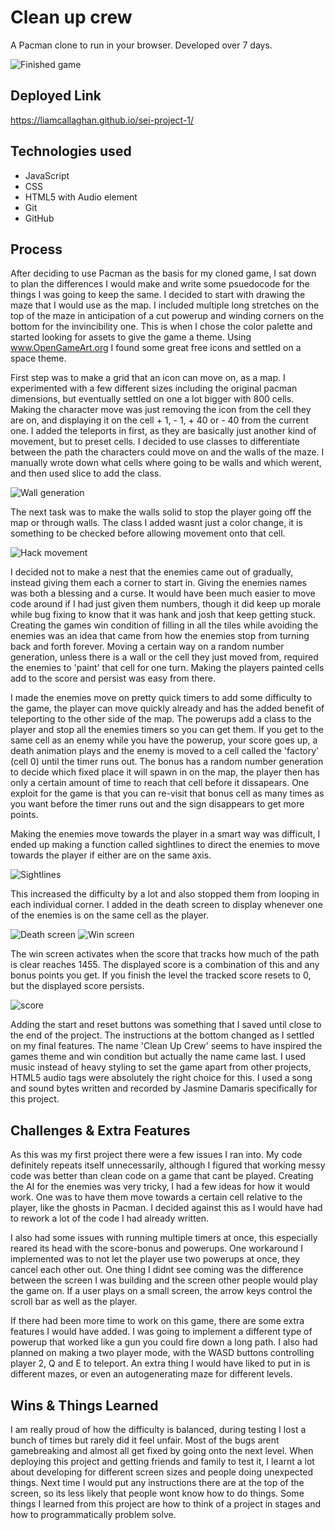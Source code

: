 # Clean up crew

A Pacman clone to run in your browser. Developed over 7 days.

![Finished game](https://i.imgur.com/3Y9BT3P.png)

## Deployed Link

https://liamcallaghan.github.io/sei-project-1/

## Technologies used

- JavaScript
- CSS
- HTML5 with Audio element
- Git
- GitHub

## Process

After deciding to use Pacman as the basis for my cloned game, I sat down to plan the differences I would make and write some psuedocode for the things I was going to keep the same. I decided to start with drawing the maze that I would use as the map. I included multiple long stretches on the top of the maze in anticipation of a cut powerup and winding corners on the bottom for the invincibility one. This is when I chose the color palette and started looking for assets to give the game a theme. Using www.OpenGameArt.org I found some great free icons and settled on a space theme.

First step was to make a grid that an icon can move on, as a map. I experimented with a few different sizes including the original pacman dimensions, but eventually settled on one a lot bigger with 800 cells. Making the character move was just removing the icon from the cell they are on, and displaying it on the cell + 1, - 1, + 40 or - 40 from the current one. I added the teleports in first, as they are basically just another kind of movement, but to preset cells. I decided to use classes to differentiate between the path the characters could move on and the walls of the maze. I manually wrote down what cells where going to be walls and which werent, and then used slice to add the class.

![Wall generation](https://i.imgur.com/vlwNYQ8.png)
<!-- ![Manual cells](https://i.imgur.com/IlqnDMm.jpg) -->

The next task was to make the walls solid to stop the player going off the map or through walls. The class I added wasnt just a color change, it is something to be checked before allowing movement onto that cell.

![Hack movement](https://i.imgur.com/fmM5KcI.png)

I decided not to make a nest that the enemies came out of gradually, instead giving them each a corner to start in. Giving the enemies names was both a blessing and a curse. It would have been much easier to move code around if I had just given them numbers, though it did keep up morale while bug fixing to know that it was hank and josh that keep getting stuck. Creating the games win condition of filling in all the tiles while avoiding the enemies was an idea that came from how the enemies stop from turning back and forth forever. Moving a certain way on a random number generation, unless there is a wall or the cell they just moved from, required the enemies to 'paint' that cell for one turn. Making the players painted cells add to the score and persist was easy from there.

I made the enemies move on pretty quick timers to add some difficulty to the game, the player can move quickly already and has the added benefit of teleporting to the other side of the map. The powerups add a class to the player and stop all the enemies timers so you can get them. If you get to the same cell as an enemy while you have the powerup, your score goes up, a death animation plays and the enemy is moved to a cell called the 'factory' (cell 0) until the timer runs out. The bonus has a random number generation to decide which fixed place it will spawn in on the map, the player then has only a certain amount of time to reach that cell before it dissapears. One exploit for the game is that you can re-visit that bonus cell as many times as you want before the timer runs out and the sign disappears to get more points.

Making the enemies move towards the player in a smart way was difficult, I ended up making a function called sightlines to direct the enemies to move towards the player if either are on the same axis. 

![Sightlines](https://i.imgur.com/RruhHsq.png)

This increased the difficulty by a lot and also stopped them from looping in each individual corner. I added in the death screen to display whenever one of the enemies is on the same cell as the player.

![Death screen](https://i.imgur.com/83J7j4V.png)
![Win screen](https://i.imgur.com/jzUv42C.png)

The win screen activates when the score that tracks how much of the path is clear reaches 1455. The displayed score is a combination of this and any bonus points you get. If you finish the level the tracked score resets to 0, but the displayed score persists.

![score](https://i.imgur.com/CqNEDVs.png)

Adding the start and reset buttons was something that I saved until close to the end of the project. The instructions at the bottom changed as I settled on my final features. The name 'Clean Up Crew' seems to have inspired the games theme and win condition but actually the name came last. I used music instead of heavy styling to set the game apart from other projects, HTML5 audio tags were absolutely the right choice for this. I used a song and sound bytes written and recorded by Jasmine Damaris specifically for this project.

## Challenges & Extra Features

As this was my first project there were a few issues I ran into. My code definitely repeats itself unnecessarily, although I figured that working messy code was better than clean code on a game that cant be played.
Creating the AI for the enemies was very tricky, I had a few ideas for how it would work. One was to have them move towards a certain cell relative to the player, like the ghosts in Pacman. I decided against this as I would have had to rework a lot of the code I had already written.

I also had some issues with running multiple timers at once, this especially reared its head with the score-bonus and powerups. One workaround I implemented was to not let the player use two powerups at once, they cancel each other out. One thing I didnt see coming was the difference between the screen I was building and the screen other people would play the game on. If a user plays on a small screen, the arrow keys control the scroll bar as well as the player. 

If there had been more time to work on this game, there are some extra features I would have added. I was going to implement a different type of powerup that worked like a gun you could fire down a long path. I also had planned on making a two player mode, with the WASD buttons controlling player 2, Q and E to teleport. An extra thing I would have liked to put in is different mazes, or even an autogenerating maze for different levels.

## Wins & Things Learned

I am really proud of how the difficulty is balanced, during testing I lost a bunch of times but rarely did it feel unfair. Most of the bugs arent gamebreaking and almost all get fixed by going onto the next level. When deploying this project and getting friends and family to test it, I learnt a lot about developing for different screen sizes and people doing unexpected things. Next time I would put any instructions there are at the top of the screen, so its less likely that people wont know how to do things. Some things I learned from this project are how to think of a project in stages and how to programmatically problem solve.